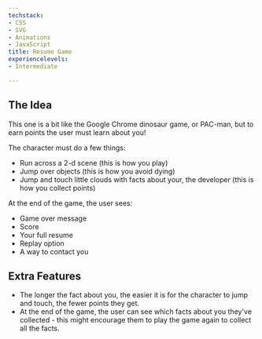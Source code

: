```yaml
---
techstack:
- CSS
- SVG
- Animations
- JavaScript
title: Resume Game
experiencelevels:
- Intermediate

---
```

## The Idea

This one is a bit like the Google Chrome dinosaur game, or PAC-man, but to earn points the user must learn about you!

The character must do a few things:

* Run across a 2-d scene (this is how you play)
* Jump over objects (this is how you avoid dying)
* Jump and touch little clouds with facts about your, the developer (this is how you collect points)

At the end of the game, the user sees:

* Game over message
* Score
* Your full resume
* Replay option
* A way to contact you

## Extra Features

* The longer the fact about you, the easier it is for the character to jump and touch, the fewer points they get.
* At the end of the game, the user can see which facts about you they've collected - this might encourage them to play the game again to collect all the facts.